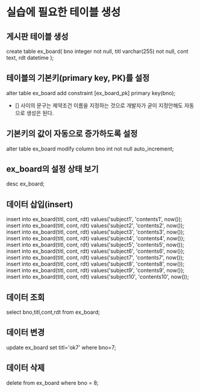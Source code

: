 # 실습에 필요한 테이블 생성

## 게시판 테이블 생성
create table ex_board(
bno integer not null,
titl varchar(255) not null,
cont text,
rdt datetime
);

## 테이블의 기본키(primary key, PK)를 설정
alter table ex_board add constraint [ex_board_pk] primary key(bno);
- [] 사이의 문구는 제약조건 이름을 지정하는 것으로 개발자가 굳이 지정안해도 자동으로 생성은 된다.

## 기본키의 값이 자동으로 증가하도록 설정
alter table ex_board modify column bno int not null auto_increment;

## ex_board의 설정 상태 보기
desc ex_board;

## 데이터 삽입(insert)
insert into ex_board(titl, cont, rdt) values('subject1', 'contents1', now());
insert into ex_board(titl, cont, rdt) values('subject2', 'contents2', now());
insert into ex_board(titl, cont, rdt) values('subject3', 'contents3', now());
insert into ex_board(titl, cont, rdt) values('subject4', 'contents4', now());
insert into ex_board(titl, cont, rdt) values('subject5', 'contents5', now());
insert into ex_board(titl, cont, rdt) values('subject6', 'contents6', now());
insert into ex_board(titl, cont, rdt) values('subject7', 'contents7', now());
insert into ex_board(titl, cont, rdt) values('subject8', 'contents8', now());
insert into ex_board(titl, cont, rdt) values('subject9', 'contents9', now());
insert into ex_board(titl, cont, rdt) values('subject10', 'contents10', now());

## 데이터 조회
select bno,titl,cont,rdt from ex_board;

## 데이터 변경
update ex_board set titl='ok7' where bno=7;

## 데이터 삭제
delete from ex_board where bno = 8;